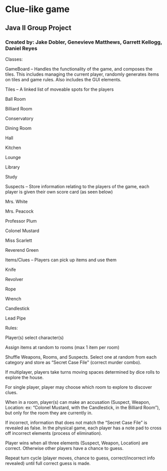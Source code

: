 # Clue-like game 

## Java II Group Project 

### Created by: Jake Dobler, Genevieve Matthews, Garrett Kellogg, Daniel Reyes 

 

Classes: 

GameBoard – Handles the functionality of the game, and composes the tiles. This includes managing the current player, randomly generates items on tiles and game rules. Also includes the GUI elements.  

Tiles – A linked list of moveable spots for the players  

Ball Room 

Billiard Room 

Conservatory 

Dining Room 

Hall 

Kitchen 

Lounge 

Library 

Study 

Suspects – Store information relating to the players of the game, each player is given their own score card (as seen below) 

Mrs. White 

Mrs. Peacock 

Professor Plum 

Colonel Mustard 

Miss Scarlett 

Reverend Green 

 

Items/Clues – Players can pick up items and use them 

Knife 

Revolver 

Rope 

Wrench 

Candlestick 

Lead Pipe 

 

Rules: 

Player(s) select character(s) 

Assign items at random to rooms (max 1 item per room) 

Shuffle Weapons, Rooms, and Suspects. Select one at random from each category and store as “Secret Case File" (correct murder combo). 

If multiplayer, players take turns moving spaces determined by dice rolls to explore the house. 

For single player, player may choose which room to explore to discover clues. 

When in a room, player(s) can make an accusation (Suspect, Weapon, Location: ex: “Colonel Mustard, with the Candlestick, in the Billiard Room”), but only for the room they are currently in. 

If incorrect, information that does not match the “Secret Case File” is revealed as false. In the physical game, each player has a note pad to cross off incorrect elements (process of elimination).  

Player wins when all three elements (Suspect, Weapon, Location) are correct. Otherwise other players have a chance to guess.   

Repeat turn cycle (player moves, chance to guess, correct/incorrect info revealed) until full correct guess is made. 
